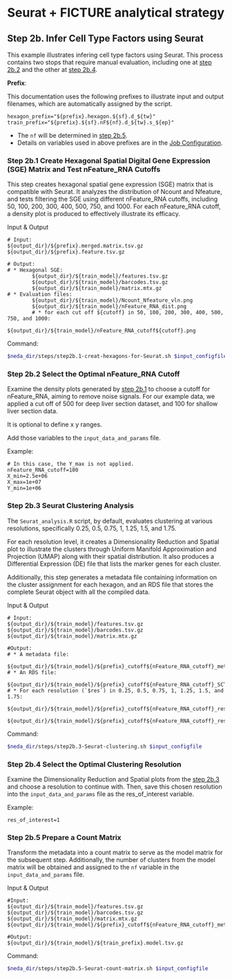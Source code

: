 # Seurat + FICTURE analytical strategy

## Step 2b. Infer Cell Type Factors using Seurat

This example illustrates infering cell type factors using Seurat. This process contains two stops that require manual evaluation, including one at [step 2b.2](#step-2b2-manually-select-the-cutoffs) and the other at [step 2b.4](#step-2b4-manually-select-the-resolution-for-clustering). 

**Prefix**:

This documentation uses the following prefixes to illustrate input and output filenames, which are automatically assigned by the script. 

```
hexagon_prefix="${prefix}.hexagon.${sf}.d_${tw}"
train_prefix="${prefix}.${sf}.nF${nf}.d_${tw}.s_${ep}"    
```

* The `nf` will be determined in [step 2b.5](#step-2b5-prepare-a-count-matrix-with-the-selected-resolution).
* Details on variables used in above prefixes are in the [Job Configuration](../../prep_input/job_config.md).

### Step 2b.1 Create Hexagonal Spatial Digital Gene Expression (SGE) Matrix and Test nFeature_RNA Cutoffs
This step creates hexagonal spatial gene expression (SGE) matrix that is compatible with Seurat. It analyzes the distribution of Ncount and Nfeature, and tests filtering the SGE using different nFeature_RNA cutoffs, including 50, 100, 200, 300, 400, 500, 750, and 1000. For each nFeature_RNA cutoff, a density plot is produced to effectively illustrate its efficacy.

Input & Output
```
# Input:
${output_dir}/${prefix}.merged.matrix.tsv.gz
${output_dir}/${prefix}.feature.tsv.gz

# Output: 
# * Hexagonal SGE: 
        ${output_dir}/${train_model}/features.tsv.gz
        ${output_dir}/${train_model}/barcodes.tsv.gz
        ${output_dir}/${train_model}/matrix.mtx.gz
# * Evaluation files: 
        ${output_dir}/${train_model}/Ncount_Nfeature_vln.png
        ${output_dir}/${train_model}/nFeature_RNA_dist.png
        # * for each cut off ${cutoff} in 50, 100, 200, 300, 400, 500, 750, and 1000:
                ${output_dir}/${train_model}/nFeature_RNA_cutoff${cutoff}.png
```

Command:
```bash
$neda_dir/steps/step2b.1-creat-hexagons-for-Seurat.sh $input_configfile
```

### Step 2b.2 Select the Optimal nFeature_RNA Cutoff

Examine the density plots generated by [step 2b.1](#step-2b1-create-hexagonal-spatial-gene-expression-sge-matrix-and-test-different-cutoffs-for-nfeature_rna) to choose a cutoff for nFeature_RNA, aiming to remove noise signals. For our example data, we applied a cut off of 500 for deep liver section dataset, and 100 for shallow liver section data. 

It is optional to define x y ranges. 

Add those variables to the `input_data_and_params` file.

Example:
```
# In this case, the Y_max is not applied. 
nFeature_RNA_cutoff=100
X_min=2.5e+06
X_max=1e+07
Y_min=1e+06
```

### Step 2b.3 Seurat Clustering Analysis
The `Seurat_analysis.R` script, by default, evaluates clustering at various resolutions, specifically 0.25, 0.5, 0.75, 1, 1.25, 1.5, and 1.75. 

For each resolution level, it creates a Dimensionality Reduction and Spatial plot to illustrate the clusters through Uniform Manifold Approximation and Projection (UMAP) along with their spatial distribution. It also produces a Differential Expression (DE) file that lists the marker genes for each cluster.

Additionally, this step generates a metadata file containing information on the cluster assignment for each hexagon, and an RDS file that stores the complete Seurat object with all the compiled data.

Input & Output
```
# Input: 
${output_dir}/${train_model}/features.tsv.gz
${output_dir}/${train_model}/barcodes.tsv.gz
${output_dir}/${train_model}/matrix.mtx.gz

#Output: 
# * A metadata file:
        ${output_dir}/${train_model}/${prefix}_cutoff${nFeature_RNA_cutoff}_metadata.csv
# * An RDS file:
        ${output_dir}/${train_model}/${prefix}_cutoff${nFeature_RNA_cutoff}_SCT.RDS
# * For each resolution (`$res`) in 0.25, 0.5, 0.75, 1, 1.25, 1.5, and 1.75:
        ${output_dir}/${train_model}/${prefix}_cutoff${nFeature_RNA_cutoff}_res${res}_DE.csv
        ${output_dir}/${train_model}/${prefix}_cutoff${nFeature_RNA_cutoff}_res${res}_DimSpatial.png
```

Command:
```bash
$neda_dir/steps/step2b.3-Seurat-clustering.sh $input_configfile
```

### Step 2b.4 Select the Optimal Clustering Resolution
Examine the Dimensionality Reduction and Spatial plots from the [step 2b.3](#step-2b3-seurat-clustering-analysis) and choose a resolution to continue with. Then, save this chosen resolution into the `input_data_and_params` file as the res_of_interest variable. 

Example:
```
res_of_interest=1
```

### Step 2b.5 Prepare a Count Matrix
Transform the metadata into a count matrix to serve as the model matrix for the subsequent step.  Additionally, the number of clusters from the model matrix will be obtained and assigned to the `nf` variable in the `input_data_and_params` file.

Input & Output
```
#Input:
${output_dir}/${train_model}/features.tsv.gz
${output_dir}/${train_model}/barcodes.tsv.gz
${output_dir}/${train_model}/matrix.mtx.gz
${output_dir}/${train_model}/${prefix}_cutoff${nFeature_RNA_cutoff}_metadata.csv

#Output: 
${output_dir}/${train_model}/${train_prefix}.model.tsv.gz
```

Command:
```bash
$neda_dir/steps/step2b.5-Seurat-count-matrix.sh $input_configfile
```
